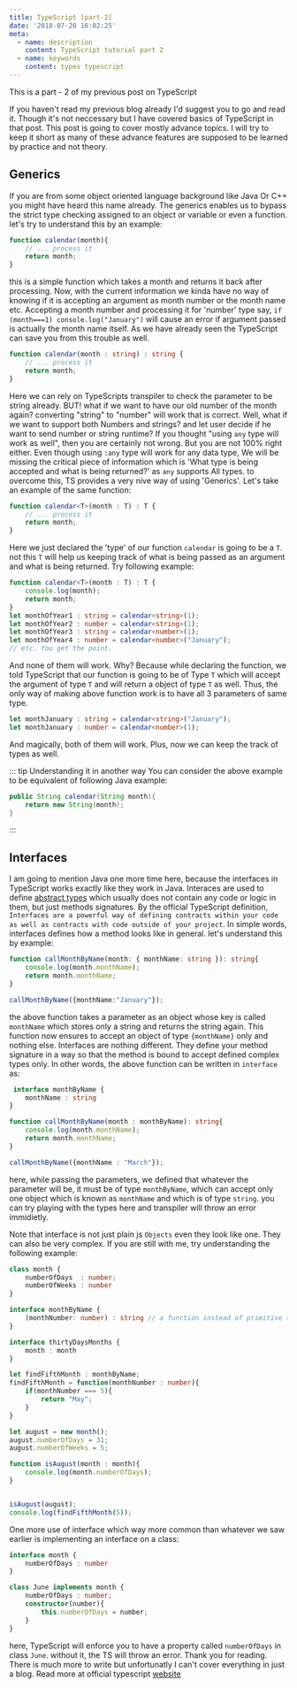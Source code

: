 ```yaml
---
title: TypeScript [part-2]
date: '2018-07-20 16:02:25'
meta:
  - name: description
    content: TypeScript tutorial part 2
  - name: keywords
    content: types typescript
---
```


This is a part - 2 of my previous post on TypeScript
<!-- more -->

If you haven't read my previous blog already I'd suggest you to go and read it. Though it's not neccessary but I have covered basics of TypeScript in that post. This post is going to cover mostly advance topics. I will try to keep it short as many of these advance features are supposed to be learned by practice and not theory.

## Generics

If you are from some object oriented language background like Java Or C++ you might have heard this name already. The generics enables us to bypass the strict type checking assigned to an object or variable or even a function. let's try to understand this by an example:

```js
function calendar(month){
    // ... process it
    return month;
}
```
this is a simple function which takes a month and returns it back after processing. Now, with the current information we kinda have no way of knowing if it is accepting an argument as month number or the month name etc. Accepting a month number and processing it for 'number' type say, `if (month===1) console.log("January")` will cause an error if argument passed is actually the month name itself. As we have already seen the TypeScript can save you from this trouble as well. 

```ts
function calendar(month : string) : string {
    // ... process it
    return month;
}
```
Here we can rely on TypeScripts transpiler to check the parameter to be string already. BUT! what if we want to have our old number of the month again? converting "string" to "number" will work that is correct. Well, what if we want to support both Numbers and strings? and let user decide if he want to send number or string runtime? If you thought "using `any` type will work as well", then you are certainly not wrong. But you are not 100% right either. Even though using `:any` type will work for any data type, We will be missing the critical piece of information which is 'What type is being accepted and what is being returned?' as `any` supports All types. to overcome this, TS provides a very nive way of using 'Generics'. Let's take an example of the same function:
```ts
function calendar<T>(month : T) : T {
    // ... process it
    return month;
}
```
Here we just declared the 'type' of our function `calendar` is going to be a `T`. not this `T` will help us keeping track of what is being passed as an argument and what is being returned. Try following example:
```ts
function calendar<T>(month : T) : T {
    console.log(month);
    return month;
}
let monthOfYear1 : string = calendar<string>(1);
let monthOfYear2 : number = calendar<string>(1);
let monthOfYear3 : string = calendar<number>(1);
let monthOfYear4 : number = calendar<number>("January");
// etc. You get the point.
```
And none of them will work. Why? Because while declaring the function, we told TypeScript that our function is going to be of Type `T` which will accept the argument of type `T` and will return a object of type `T` as well. Thus, the only way of making above function work is to have all 3 parameters of same type.

```ts
let monthJanuary : string = calendar<string>("January");
let monthJanuary : number = calendar<number>(1);
```

And magically, both of them will work. Plus, now we can keep the track of types as well. 

::: tip Understanding it in another way
You can consider the above example to be equivalent of following Java example:
```java
public String calendar(String month){
    return new String(month); 
}
```
:::

## Interfaces
I am going to mention Java one more time here, because the interfaces in TypeScript works exactly like they work in Java. Interaces are used to define [abstract types](https://en.wikipedia.org/wiki/Abstract_data_type) which usually does not contain any code or logic in them, but just methods signatures. By the official TypeScript definition, `Interfaces are a powerful way of defining contracts within your code as well as contracts with code outside of your project`. In simple words, interfaces defines how a method looks like in general. let's understand this by example:
```ts
function callMonthByName(month: { monthName: string }): string{
    console.log(month.monthName);
    return month.monthName;
}

callMonthByName({monthName:"January"});
```
the above function takes a parameter as an object whose key is called `monthName` which stores only a string and returns the string again. This function now ensures to accept an object of type `{monthName}` only and nothing else. Interfaces are nothing different. They define your method signature in a way so that the method is bound to accept defined complex types only. In other words, the above function can be written in `interface` as:
```ts
 interface monthByName {
    monthName : string
}

function callMonthByName(month : monthByName): string{
    console.log(month.monthName);
    return month.monthName;
}

callMonthByName({monthName : "March"});
```
here, while passing the parameters, we defined that whatever the parameter will be, it must be of type `monthByName`, which can accept only one object which is known as `monthName` and which is of type `string`. you can try playing with the types here and transpiler will throw an error immidietly.

Note that interface is not just plain js `Objects` even they look like one. They can also be very complex. If you are still with me, try understanding the following example:
```ts
class month {
    numberOfDays  : number;
    numberOfWeeks : number 
}

interface monthByName {
    (monthNumber: number) : string // a function instead of primitive types
}

interface thirtyDaysMonths {
    month : month
}

let findFifthMonth : monthByName;
findFifthMonth = function(monthNumber : number){
    if(monthNumber === 5){
        return "May";
    }
}

let august = new month();
august.numberOfDays = 31;
august.numberOfWeeks = 5;

function isAugust(month : month){
    console.log(month.numberOfDays);
}


isAugust(august);
console.log(findFifthMonth(5));
```

One more use of interface which way more common than whatever we saw earlier is implementing an interface on a class:
```ts
interface month {
    numberOfDays : number
}

class June implements month {
    numberOfDays : number;
    constructor(number){
        this.numberOfDays = number;
    }
}
```
here, TypeScript will enforce you to have a property called `numberOfDays` in class `June`. without it, the TS will throw an error.
Thank you for reading. There is much more to write but unfortunatly I can't cover everything in just a blog. Read more at official typescript [website](typescriptlang.org)